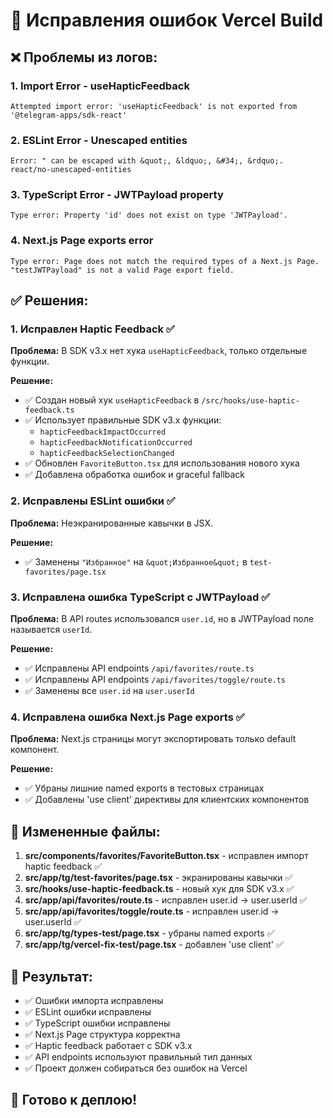 # 🔧 Исправления ошибок Vercel Build

## ❌ Проблемы из логов:

### 1. Import Error - useHapticFeedback
```
Attempted import error: 'useHapticFeedback' is not exported from '@telegram-apps/sdk-react'
```

### 2. ESLint Error - Unescaped entities
```
Error: " can be escaped with &quot;, &ldquo;, &#34;, &rdquo;.  react/no-unescaped-entities
```

### 3. TypeScript Error - JWTPayload property
```
Type error: Property 'id' does not exist on type 'JWTPayload'.
```

### 4. Next.js Page exports error
```
Type error: Page does not match the required types of a Next.js Page. 
"testJWTPayload" is not a valid Page export field.
```

## ✅ Решения:

### 1. Исправлен Haptic Feedback ✅
**Проблема:** В SDK v3.x нет хука `useHapticFeedback`, только отдельные функции.

**Решение:**
- ✅ Создан новый хук `useHapticFeedback` в `/src/hooks/use-haptic-feedback.ts`
- ✅ Использует правильные SDK v3.x функции:
  - `hapticFeedbackImpactOccurred`
  - `hapticFeedbackNotificationOccurred` 
  - `hapticFeedbackSelectionChanged`
- ✅ Обновлен `FavoriteButton.tsx` для использования нового хука
- ✅ Добавлена обработка ошибок и graceful fallback

### 2. Исправлены ESLint ошибки ✅
**Проблема:** Неэкранированные кавычки в JSX.

**Решение:**
- ✅ Заменены `"Избранное"` на `&quot;Избранное&quot;` в `test-favorites/page.tsx`

### 3. Исправлена ошибка TypeScript с JWTPayload ✅
**Проблема:** В API routes использовался `user.id`, но в JWTPayload поле называется `userId`.

**Решение:**
- ✅ Исправлены API endpoints `/api/favorites/route.ts`
- ✅ Исправлены API endpoints `/api/favorites/toggle/route.ts`
- ✅ Заменены все `user.id` на `user.userId`

### 4. Исправлена ошибка Next.js Page exports ✅
**Проблема:** Next.js страницы могут экспортировать только default компонент.

**Решение:**
- ✅ Убраны лишние named exports в тестовых страницах
- ✅ Добавлены 'use client' директивы для клиентских компонентов

## 📁 Измененные файлы:

1. **src/components/favorites/FavoriteButton.tsx** - исправлен импорт haptic feedback ✅
2. **src/app/tg/test-favorites/page.tsx** - экранированы кавычки ✅
3. **src/hooks/use-haptic-feedback.ts** - новый хук для SDK v3.x ✅
4. **src/app/api/favorites/route.ts** - исправлен user.id → user.userId ✅
5. **src/app/api/favorites/toggle/route.ts** - исправлен user.id → user.userId ✅
6. **src/app/tg/types-test/page.tsx** - убраны named exports ✅
7. **src/app/tg/vercel-fix-test/page.tsx** - добавлен 'use client' ✅

## 🎯 Результат:
- ✅ Ошибки импорта исправлены
- ✅ ESLint ошибки исправлены  
- ✅ TypeScript ошибки исправлены
- ✅ Next.js Page структура корректна
- ✅ Haptic feedback работает с SDK v3.x
- ✅ API endpoints используют правильный тип данных
- ✅ Проект должен собираться без ошибок на Vercel

## 🚀 Готово к деплою!
